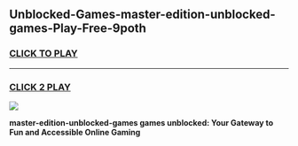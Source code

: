 
## Unblocked-Games-master-edition-unblocked-games-Play-Free-9poth
<h3>
<a href="https://premium76.site?title=master-edition-unblocked-games&ref=15A">CLICK TO PLAY</a></h3>
<hr>

<h3>
<a href="https://premium76.site?title=master-edition-unblocked-games&ref=15A">CLICK 2 PLAY</a>
  
</h3>

<a href="https://premium76.site?title=master-edition-unblocked-games&ref=15A"><img src="https://clearcache.store/games.png"></a>


**master-edition-unblocked-games games unblocked: Your Gateway to Fun and Accessible Online Gaming**
